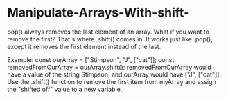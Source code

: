 # Manipulate-Arrays-With-shift-
pop() always removes the last element of an array. 
What if you want to remove the first?
That's where .shift() comes in.
It works just like .pop(), except it removes the first element instead of the last.

Example:
const ourArray = ["Stimpson", "J", ["cat"]];
const removedFromOurArray = ourArray.shift();
removedFromOurArray would have a value of the string Stimpson,
and ourArray would have ["J", ["cat"]].
Use the .shift() function to remove the first item from myArray
and assign the "shifted off" value to a new variable,
